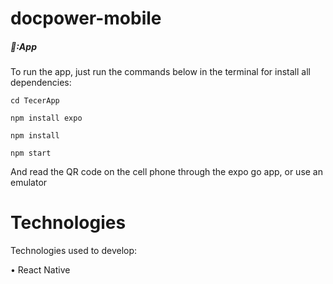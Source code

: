# docpower-mobile

##### 📱:App

To run the app, just run the commands below in the terminal for install all dependencies:

```shell
cd TecerApp
```

```shell
npm install expo
```

```shell
npm install
```

```shell
npm start
```

And read the QR code on the cell phone through the expo go app, or use an emulator

# Technologies

Technologies used to develop:

• React Native
